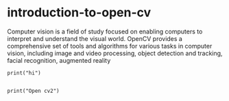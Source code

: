 # introduction-to-open-cv
Computer vision is a field of study focused on enabling computers to interpret and understand the visual world. OpenCV provides a comprehensive set of tools and algorithms for various tasks in computer vision, including image and video processing, object detection and tracking, facial recognition, augmented reality
```
print("hi")
```



```

print("Open cv2")

````

